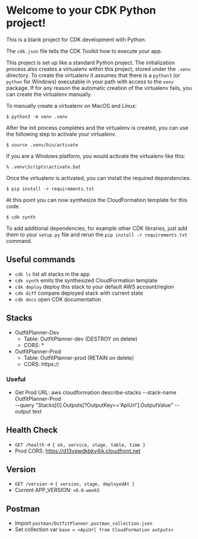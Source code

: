 
# Welcome to your CDK Python project!

This is a blank project for CDK development with Python.

The `cdk.json` file tells the CDK Toolkit how to execute your app.

This project is set up like a standard Python project.  The initialization
process also creates a virtualenv within this project, stored under the `.venv`
directory.  To create the virtualenv it assumes that there is a `python3`
(or `python` for Windows) executable in your path with access to the `venv`
package. If for any reason the automatic creation of the virtualenv fails,
you can create the virtualenv manually.

To manually create a virtualenv on MacOS and Linux:

```
$ python3 -m venv .venv
```

After the init process completes and the virtualenv is created, you can use the following
step to activate your virtualenv.

```
$ source .venv/bin/activate
```

If you are a Windows platform, you would activate the virtualenv like this:

```
% .venv\Scripts\activate.bat
```

Once the virtualenv is activated, you can install the required dependencies.

```
$ pip install -r requirements.txt
```

At this point you can now synthesize the CloudFormation template for this code.

```
$ cdk synth
```

To add additional dependencies, for example other CDK libraries, just add
them to your `setup.py` file and rerun the `pip install -r requirements.txt`
command.

## Useful commands

 * `cdk ls`          list all stacks in the app
 * `cdk synth`       emits the synthesized CloudFormation template
 * `cdk deploy`      deploy this stack to your default AWS account/region
 * `cdk diff`        compare deployed stack with current state
 * `cdk docs`        open CDK documentation

## Stacks
- OutfitPlanner-Dev
  - Table: OutfitPlanner-dev (DESTROY on delete)
  - CORS: *
- OutfitPlanner-Prod
  - Table: OutfitPlanner-prod (RETAIN on delete)
  - CORS: https://<your-cloudfront-domain>

### Useful
- Get Prod URL:
  aws cloudformation describe-stacks --stack-name OutfitPlanner-Prod \
    --query "Stacks[0].Outputs[?OutputKey=='ApiUrl'].OutputValue" --output text

## Health Check
- `GET /health` → `{ ok, service, stage, table, time }`
- Prod CORS: https://d13vpwdkbkv4ik.cloudfront.net

## Version
- `GET /version` → `{ version, stage, deployedAt }`
- Current APP_VERSION: `v0.6-week5`

## Postman
- Import `postman/OutfitPlanner.postman_collection.json`
- Set collection var `base = <ApiUrl from CloudFormation outputs>`


